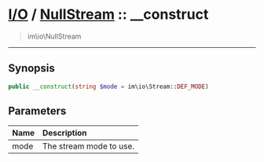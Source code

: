 # [I/O](io.md) / [NullStream](io-NullStream.md) :: __construct
 > im\io\NullStream
____

## Synopsis
```php
public __construct(string $mode = im\io\Stream::DEF_MODE)
```

## Parameters
| Name | Description |
| :--- | :---------- |
| mode | The stream mode to use. |
